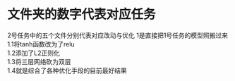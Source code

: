 # 文件夹的数字代表对应任务
2号任务中的五个文件分别代表对应改动与优化
  1是直接把1号任务的模型照搬过来      
  1.1将tanh函数改为了relu      
  1.2添加了L2正则化      
  1.3将三层网络砍为双层     
  1.4就是综合了各种优化手段的目前最好结果
